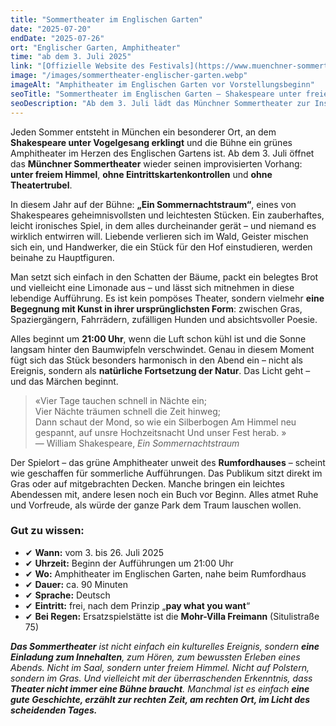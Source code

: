 ```yaml
---
title: "Sommertheater im Englischen Garten"
date: "2025-07-20"
endDate: "2025-07-26"
ort: "Englischer Garten, Amphitheater"
time: "ab dem 3. Juli 2025"
link: "[Offizielle Website des Festivals](https://www.muenchner-sommertheater.de/)"
image: "/images/sommertheater-englischer-garten.webp"
imageAlt: "Amphitheater im Englischen Garten vor Vorstellungsbeginn"
seoTitle: "Sommertheater im Englischen Garten — Shakespeare unter freiem Himmel in München"
seoDescription: "Ab dem 3. Juli lädt das Münchner Sommertheater zur Inszenierung von 'Ein Sommernachtstraum' im Englischen Garten ein. Eintritt frei, Aufführungen auf Deutsch."
---
```


Jeden Sommer entsteht in München ein besonderer Ort, an dem **Shakespeare unter Vogelgesang erklingt** und die Bühne ein grünes Amphitheater im Herzen des Englischen Gartens ist. Ab dem 3. Juli öffnet das **Münchner Sommertheater** wieder seinen improvisierten Vorhang: **unter freiem Himmel**, **ohne Eintrittskartenkontrollen** und **ohne Theatertrubel**.

In diesem Jahr auf der Bühne: **„Ein Sommernachtstraum“**, eines von Shakespeares geheimnisvollsten und leichtesten Stücken. Ein zauberhaftes, leicht ironisches Spiel, in dem alles durcheinander gerät – und niemand es wirklich entwirren will. Liebende verlieren sich im Wald, Geister mischen sich ein, und Handwerker, die ein Stück für den Hof einstudieren, werden beinahe zu Hauptfiguren.

Man setzt sich einfach in den Schatten der Bäume, packt ein belegtes Brot und vielleicht eine Limonade aus – und lässt sich mitnehmen in diese lebendige Aufführung. Es ist kein pompöses Theater, sondern vielmehr **eine Begegnung mit Kunst in ihrer ursprünglichsten Form**: zwischen Gras, Spaziergängern, Fahrrädern, zufälligen Hunden und absichtsvoller Poesie.

Alles beginnt um **21:00 Uhr**, wenn die Luft schon kühl ist und die Sonne langsam hinter den Baumwipfeln verschwindet. Genau in diesem Moment fügt sich das Stück besonders harmonisch in den Abend ein – nicht als Ereignis, sondern als **natürliche Fortsetzung der Natur**. Das Licht geht – und das Märchen beginnt.

> «Vier Tage tauchen schnell in Nächte ein;  
> Vier Nächte träumen schnell die Zeit hinweg;  
> Dann schaut der Mond, so wie ein Silberbogen
> Am Himmel neu gespannt, auf unsre Hochzeitsnacht
> Und unser Fest herab. »   
> — William Shakespeare, *Ein Sommernachtstraum*

Der Spielort – das grüne Amphitheater unweit des **Rumfordhauses** – scheint wie geschaffen für sommerliche Aufführungen. Das Publikum sitzt direkt im Gras oder auf mitgebrachten Decken. Manche bringen ein leichtes Abendessen mit, andere lesen noch ein Buch vor Beginn. Alles atmet Ruhe und Vorfreude, als würde der ganze Park dem Traum lauschen wollen.

### Gut zu wissen:

- ✔ **Wann:** vom 3. bis 26. Juli 2025  
- ✔ **Uhrzeit:** Beginn der Aufführungen um 21:00 Uhr  
- ✔ **Wo:** Amphitheater im Englischen Garten, nahe beim Rumfordhaus  
- ✔ **Dauer:** ca. 90 Minuten  
- ✔ **Sprache:** Deutsch  
- ✔ **Eintritt:** frei, nach dem Prinzip „**pay what you want**“  
- ✔ **Bei Regen:** Ersatzspielstätte ist die **Mohr-Villa Freimann** (Situlistraße 75)

_**Das Sommertheater** ist nicht einfach ein kulturelles Ereignis, sondern **eine Einladung zum Innehalten**, zum Hören, zum bewussten Erleben eines Abends. Nicht im Saal, sondern unter freiem Himmel. Nicht auf Polstern, sondern im Gras. Und vielleicht mit der überraschenden Erkenntnis, dass **Theater nicht immer eine Bühne braucht**. Manchmal ist es einfach **eine gute Geschichte, erzählt zur rechten Zeit, am rechten Ort, im Licht des scheidenden Tages.**_
